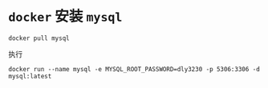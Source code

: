 # `docker` 安装 `mysql`

```
docker pull mysql
```

执行

```console
docker run --name mysql -e MYSQL_ROOT_PASSWORD=dly3230 -p 5306:3306 -d mysql:latest
```

